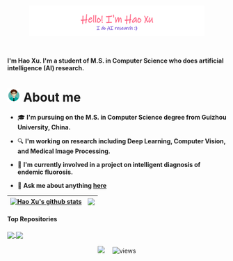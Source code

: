 <p align="center"><a href="https://uxhao-o.github.io"><img width="80%" alt="Hello, I'm Hao Xu. I do AI research!" src="./gh-readme-header.png" /></a></p>

<br />

**I'm Hao Xu. I'm a student of M.S. in Computer Science who does artificial intelligence (AI) research.**

# <img width="30px" src="./people.png" /> About me

- 🎓 **I'm pursuing on the M.S. in Computer Science degree from Guizhou University, China.**

- 🔍 **I'm working on research including Deep Learning, Computer Vision, and Medical Image Processing.**

- 📝 **I'm currently involved in a project on intelligent diagnosis of endemic fluorosis.**

- 💬 **Ask me about anything [here](https://github.com/uxhao-o/uxhao-o/issues)**

| <a href="https://github.com/uxhao-o/github-readme-stats"><img align="center" src="https://github-readme-stats.vercel.app/api?username=uxhao-o&repo=github-readme-stats&show_icons=true&include_all_commits=true&theme=buefy&hide_border=true" alt="Hao Xu's github stats" /></a> | <a href="https://github.com/uxhao-o/github-readme-stats"><img align="center" src="https://github-readme-stats.vercel.app/api/top-langs/?username=uxhao-o&repo=github-readme-stats&layout=compact&theme=buefy&hide_border=true" /></a> |
| ------------- | ------------- |

#### Top Repositories

<a href="https://github.com/uxhao-o/G2ViT">
  <img align="center" src="https://github-readme-stats.vercel.app/api/pin/?username=uxhao-o&repo=G2ViT&theme=buefy" />
</a>
<a href="https://github.com/uxhao-o/MLTrMR">
  <img align="center" src="https://github-readme-stats.vercel.app/api/pin/?username=uxhao-o&repo=MLTrMR&theme=buefy" />
</a>

<br/>
<br/>

<div align="center">
    <div>
    <a href="https://uxhao-o.github.io/"><img src="https://img.shields.io/badge/HomePage-cd981d" /></a>&emsp;
    <!-- visitor statistics logo -->
    <img src="https://komarev.com/ghpvc/?username=uxhao-o&label=Views&color=0e75b6&style=flat" alt="views" />
    </div>
</div>
